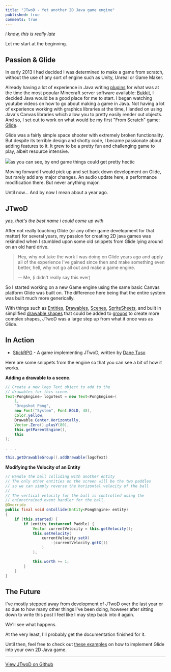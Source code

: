```yaml
---
title: "JTwoD - Yet another 2D Java game engine"
published: true
comments: true
---
```


_i know, this is really late_  

Let me start at the beginning. 

## Passion & Glide

In early 2013 I had decided I was determined to make a game from scratch, without the use of any sort of engine such as Unity, Unreal or Game Maker. 

Already having a lot of experience in Java writing [plugins](https://dev.bukkit.org/members/thefiscster510/projects) for what was at the time the most popular Minecraft server software available: [Bukkit](https://dev.bukkit.org/), I decided Java would be a good place for me to start. I began watching youtube videos on how to go about making a game in Java. Not having a lot of experience working with graphics libraries at the time, I landed on using Java's Canvas libraries which allow you to pretty easily render out objects. And so, I set out to work on what would be my first "From Scratch" game: [Glide](https://github.com/nathan-fiscaletti/glide).

Glide was a fairly simple space shooter with extremely broken functionality. But despite its terrible design and shotty code, I became passionate about adding features to it. It grew to be a pretty fun and challenging game to play, albeit resource intensive.

![](https://github.com/nathan-fiscaletti/glide/blob/gh-pages/images/glide6.png?raw=true)as you can see, by end game things could get pretty hectic

Moving forward I would pick up and set back down development on Glide, but rarely add any major changes. An audio update here, a performance modification there. But never anything major.

Until now... And by now I mean about a year ago.

## JTwoD

_yes, that's the best name i could come up with_  

After not really touching Glide (or any other game development for that matter) for several years, my passion for creating 2D java games was rekindled when I stumbled upon some old snippets from Glide lying around on an old hard drive. 

> Hey, why not take the work I was doing on Glide years ago and apply all of the experience I've gained since then and make something even better, hell, why not go all out and make a game engine.
> 
> -- Me, (i didn't really say this ever)

So I started working on a new Game engine using the same basic Canvas platform Glide was built on. The difference here being that the entire system was built much more generically. 

With things such as [Entities](https://github.com/nathan-fiscaletti/jtwod/blob/master/src/jtwod/engine/drawable/Entity.java), [Drawables](https://github.com/nathan-fiscaletti/jtwod/blob/master/src/jtwod/engine/Drawable.java), [Scenes](https://github.com/nathan-fiscaletti/jtwod/blob/master/src/jtwod/engine/Scene.java), [SpriteSheets](https://github.com/nathan-fiscaletti/jtwod/blob/master/src/jtwod/engine/graphics/SpriteSheet.java), and built in simplified [drawable shapes](https://github.com/nathan-fiscaletti/jtwod/tree/master/src/jtwod/engine/drawable) that could be added to [groups](https://github.com/nathan-fiscaletti/jtwod/blob/master/src/jtwod/engine/DrawableGroup.java) to create more complex shapes, JTwoD was a large step up from what it once was as Glide.

## In Action

* [StickRPG](https://github.com/danetuso/StickRPG1.5) - A game implementing JTwoD, written by [Dane Tuso](https://tuso.tech/)

Here are some snippets from the engine so that you can see a bit of how it works.

**Adding a drawable to a scene.** 
```java
// Create a new logo Text object to add to the
// drawables for this scene.
Text<PongEngine> logoText = new Text<PongEngine>(
    1,
    "Dropshot Pong",
    new Font("System", Font.BOLD, 48),
    Color.yellow,
    Drawable.Center.Horizontally,
    Vector.Zero().plusY(80),
    this.getParentEngine(),
    this
);

. . .

this.getDrawableGroup().addDrawable(logoText)
```

**Modifying the Velocity of an Entity**
```java 
// Handle the ball colliding with another entity
// The only other entities on the screen will be the two paddles
// so we can simply reverse the horizontal velocity of the ball
// 
// The vertical velocity for the ball is controlled using the
// onConstrained event handler for the ball.
@Override
public final void onCollide(Entity<PongEngine> entity)
{
    if (this.started) {
        if (entity instanceof Paddle) {
            Vector currentVelocity = this.getVelocity();
            this.setVelocity(
                currentVelocity.setX(
                    -(currentVelocity.getX())
                )
            );

            this.worth += 1;
        }
    }
}
```

## The Future

I've mostly stepped away from development of JTwoD over the last year or so due to how many other things I've been doing, however after sitting down to write this post I feel like I may step back into it again.

We'll see what happens. 

At the very least, I'll probably get the documentation finished for it.

Until then, feel free to check out [these examples](https://github.com/nathan-fiscaletti/jtwod/tree/master/src/jtwod/examples) on how to implement Glide into your own 2D Java game.

---

[View JTwoD on Github](https://github.com/nathan-fiscaletti/jtwod)